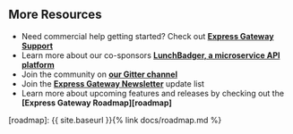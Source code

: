 ## More Resources

* Need commercial help getting started? Check out **[Express Gateway Support](https://goo.gl/Y57gUJ)**
* Learn more about our co-sponsors **[LunchBadger, a microservice API platform](https://www.lunchbadger.com/platform/)**
* Join the community on **[our Gitter channel](https://gitter.im/ExpressGateway/express-gateway)**
* Join the **[Express Gateway Newsletter](https://eepurl.com/cVOqd5)** update list
* Learn more about upcoming features and releases by checking out the **[Express Gateway Roadmap][roadmap]**

[roadmap]: {{ site.baseurl }}{% link docs/roadmap.md %}
